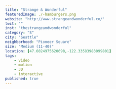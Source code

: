 ```yaml
---
title: "Strange & Wonderful"
featuredImage: ./-hamburgers.png
website: "http://www.strangeandwonderful.co/"
twit: ""
inst: "thestrangeandwonderful"
category: "S"
city: "Seattle"
neighborhood: "Pioneer Square"
size: "Medium (11-40)"
location: [47.6024975620698,-122.33583983099801]
tags:
    - video
    - motion
    - 3D
    - interactive
published: true
---
```



